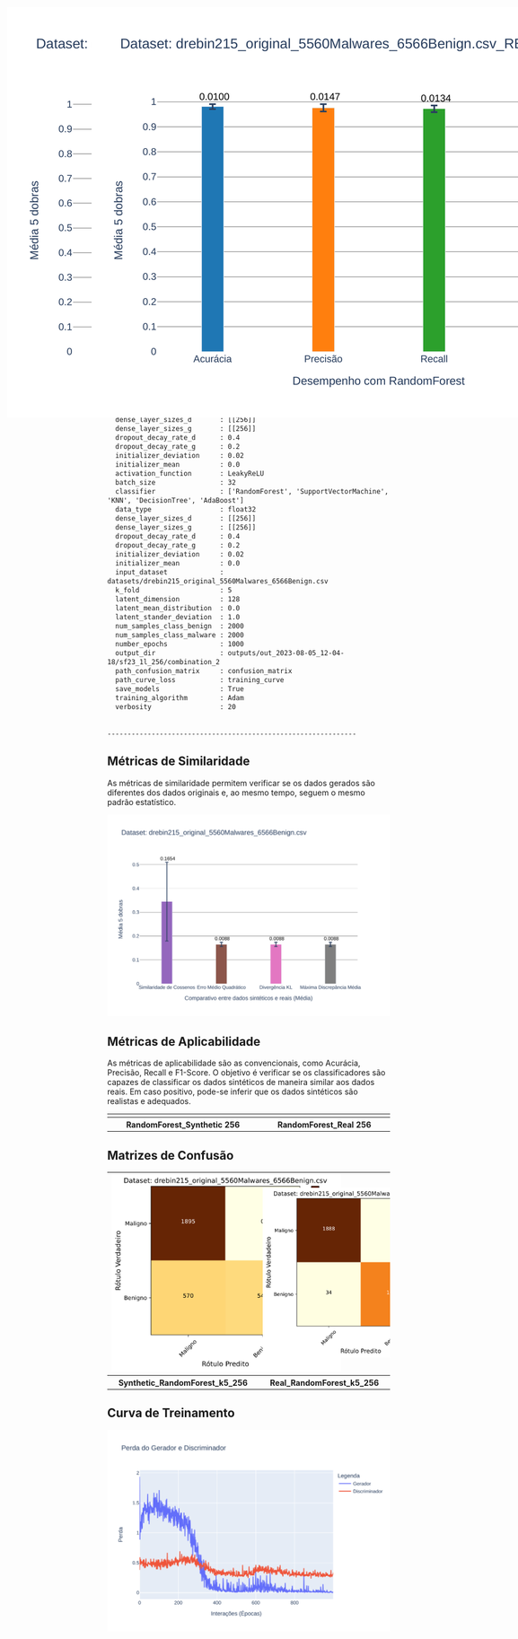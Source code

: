 # Experimento 1: camadas densas de 256

Nas seções a seguir apresentamos:
- a execução (comando) e configuração do experimento;
- os gráficos das métricas de similaridade;
- os gráficos das métricas de aplicabilidade utilizando o Random Forest;
- as matrizes de confusão do Random Forest para as 5 dobras;
- o gráfico da curva de treinamento.

Os logs completos e todos os gráficos gerados pela execução do experimento podem ser vistos nos dois links a seguir. Os logs completos incluem os gráficos dos 5 classificadores utilizados (Random Forest, Support Vector Machine, KNN, Decision Tree, AdaBoost) e todos os detalhes de saídas da execução em formato textual.

[Log completo da campanha](https://github.com/LEA-SF23/DroidAugmentor/blob/main/Campains_Results/256/logging.log)

[Relação completa de gráficos e dados do experimento](https://github.com/LEA-SF23/DroidAugmentor/tree/main/Campains_Results/256)

 
## Execução e Configuração 

1. Comando utilizado para a execução do experimento:
   ```
     python3 main.py --verbosity 20 --output_dir outputs/out_2023-08-05_12-04-18/sf23_1l_256/combination_2 --input_dataset datasets/drebin215_original_5560Malwares_6566Benign.csv --dense_layer_sizes_g 256 --dense_layer_sizes_d 256 --number_epochs 1000 --training_algorithm Adam

   ```


2. Configuração do experimento: 


  --------------------------------------------------------------

      activation_function       : LeakyReLU
      batch_size                : 32
      classifier                : ['RandomForest', 'SupportVectorMachine', 'KNN', 'DecisionTree', 'AdaBoost']
      data_type                 : float32
      dense_layer_sizes_d       : [[256]]
      dense_layer_sizes_g       : [[256]]
      dropout_decay_rate_d      : 0.4
      dropout_decay_rate_g      : 0.2
      initializer_deviation     : 0.02
      initializer_mean          : 0.0
      activation_function       : LeakyReLU
      batch_size                : 32
      classifier                : ['RandomForest', 'SupportVectorMachine', 'KNN', 'DecisionTree', 'AdaBoost']
      data_type                 : float32
      dense_layer_sizes_d       : [[256]]
      dense_layer_sizes_g       : [[256]]
      dropout_decay_rate_d      : 0.4
      dropout_decay_rate_g      : 0.2
      initializer_deviation     : 0.02
      initializer_mean          : 0.0
      input_dataset             : datasets/drebin215_original_5560Malwares_6566Benign.csv
      k_fold                    : 5
      latent_dimension          : 128
      latent_mean_distribution  : 0.0
      latent_stander_deviation  : 1.0
      num_samples_class_benign  : 2000
      num_samples_class_malware : 2000
      number_epochs             : 1000
      output_dir                : outputs/out_2023-08-05_12-04-18/sf23_1l_256/combination_2
      path_confusion_matrix     : confusion_matrix
      path_curve_loss           : training_curve
      save_models               : True
      training_algorithm        : Adam
      verbosity                 : 20
      

    --------------------------------------------------------------


## Métricas de Similaridade

As métricas de similaridade permitem verificar se os dados gerados são diferentes dos dados originais e, ao mesmo tempo, seguem o mesmo padrão estatístico.

![enter image description here](https://github.com/LEA-SF23/DroidAugmentor/blob/main/Campains_Results/256/Comparison_Real_Synthetic_page_1.png)


## Métricas de Aplicabilidade

As métricas de aplicabilidade são as convencionais, como Acurácia, Precisão, Recall e F1-Score. O objetivo é verificar se os classificadores são capazes de classificar os dados sintéticos de maneira similar aos dados reais. Em caso positivo, pode-se inferir que os dados sintéticos são realistas e adequados.



<table> 
    <tbody> 
            <td>
                <div style="position: absolute; top: 50px; left: 50px;">
                    <img src="https://github.com/LEA-SF23/DroidAugmentor/blob/main/Campains_Results/256/RandomForest_Synthetic_page_1.png"
                         alt="RandomForest_Synthetic 256"
                         style="max-width: 160%;">
                </div>
            </td>
            <td>
                <div style="position: absolute; top: 50px; left: 200px;">
                    <img src="https://github.com/LEA-SF23/DroidAugmentor/blob/main/Campains_Results/256/RandomForest_Real_page_1.png"
                         alt="RandomForest_Real_256"
                         style="max-width: 160%;">
                </div>
            </td>
        </tr>
       <tbody> 
        <tr>
            <th width="20%">RandomForest_Synthetic 256</th>
            <th width="20%">RandomForest_Real 256</th>
        </tr>
    </tbody> 
</table>







   
## Matrizes de Confusão 

  <table>
    <tbody> 
        <tr>
            <td><img src="https://github.com/LEA-SF23/DroidAugmentor/blob/main/Campains_Results/256/confusion_matrix/CM_Synthetic_RandomForest_k5_page_1.png" alt="" style="max-width:160%;"></td>
            <td><img src="https://github.com/LEA-SF23/DroidAugmentor/blob/main/Campains_Results/256/confusion_matrix/CM_Real_RandomForest_k5_page_1.png" alt="" style="max-width:160%;"></td>
        </tr>
    <tbody> 
        <tr>
            <th width="20%">Synthetic_RandomForest_k5_256</th>
            <th width="20%">Real_RandomForest_k5_256</th>
        </tr>
        <tr>
    </tbody> 
</table>



## Curva de Treinamento

![enter image description here](https://github.com/LEA-SF23/DroidAugmentor/blob/main/Campains_Results/256/training_curve/curve_training_error_k_5_page_1.png)

